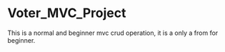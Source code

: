 # Voter_MVC_Project
This is a normal and beginner mvc crud operation, it is a only a from for beginner.
